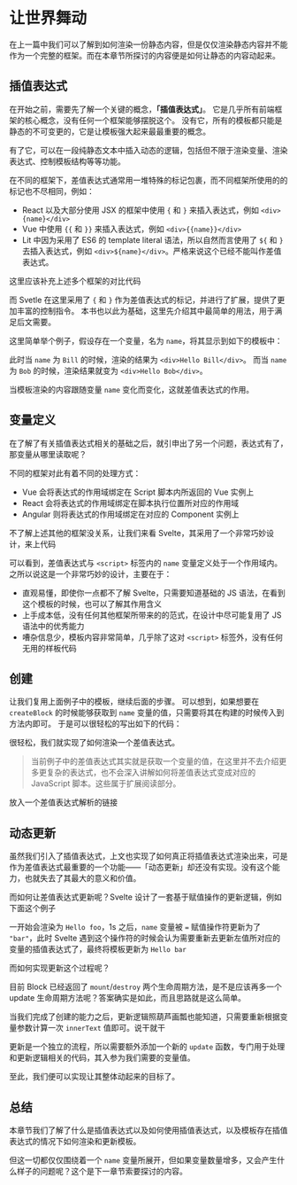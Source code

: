 # 让世界舞动

在上一篇中我们可以了解到如何渲染一份静态内容，但是仅仅渲染静态内容并不能作为一个完整的框架。而在本章节所探讨的内容便是如何让静态的内容动起来。

## 插值表达式

在开始之前，需要先了解一个关键的概念，**「插值表达式」**。
它是几乎所有前端框架的核心概念，没有任何一个框架能够摆脱这个。
没有它，所有的模板都只能是静态的不可变更的，它是让模板强大起来最最重要的概念。

有了它，可以在一段纯静态文本中插入动态的逻辑，包括但不限于渲染变量、渲染表达式、控制模板结构等等功能。

在不同的框架下，差值表达式通常用一堆特殊的标记包裹，而不同框架所使用的的标记也不尽相同，例如：

- React 以及大部分使用 JSX 的框架中使用 `{` 和 `}` 来插入表达式，例如 `<div>{name}</div>`
- Vue 中使用 `{{` 和 `}}` 来插入表达式，例如 `<div>{{name}}</div>`
- Lit 中因为采用了 ES6 的 template literal 语法，所以自然而言使用了 `${` 和 `}` 去插入表达式，例如 `<div>${name}</div>`。严格来说这个已经不能叫作差值表达式。

<md-todo>这里应该补充上述多个框架的对比代码</md-todo>

而 Svetle 在这里采用了 `{` 和 `}` 作为差值表达式的标记，并进行了扩展，提供了更加丰富的控制指令。
本书也以此为基础，这里先介绍其中最简单的用法，用于满足后文需要。

这里简单举个例子，假设存在一个变量，名为 `name`，将其显示到如下的模板中：

<md-code ref="02/intersection.html"></md-code>

此时当 `name` 为 `Bill` 的时候，渲染的结果为 `<div>Hello Bill</div>`。
而当 `name` 为 `Bob` 的时候，渲染结果就变为 `<div>Hello Bob</div>`。

当模板渲染的内容跟随变量 `name` 变化而变化，这就差值表达式的作用。

## 变量定义

在了解了有关插值表达式相关的基础之后，就引申出了另一个问题，表达式有了，那变量从哪里读取呢？

不同的框架对此有着不同的处理方式：

- Vue 会将表达式的作用域绑定在 Script 脚本内所返回的 Vue 实例上
- React 会将表达式的作用域绑定在脚本执行位置所对应的作用域
- Angular 则将表达式的作用域绑定在对应的 Component 实例上

不了解上述其他的框架没关系，让我们来看 Svelte，其采用了一个非常巧妙设计，来上代码

<md-code ref="02/simple.html"></md-code>

可以看到，差值表达式与 `<script>` 标签内的 `name` 变量定义处于一个作用域内。之所以说这是一个非常巧妙的设计，主要在于：

- 直观易懂，即使你一点都不了解 Svelte，只需要知道基础的 JS 语法，在看到这个模板的时候，也可以了解其作用含义
- 上手成本低，没有任何其他框架所带来的的范式，在设计中尽可能复用了 JS 语法中的优秀能力
- 嘈杂信息少，模板内容非常简单，几乎除了这对 `<script>` 标签外，没有任何无用的样板代码

## 创建

让我们复用上面例子中的模板，继续后面的步骤。
可以想到，如果想要在 `createBlock` 的时候能够获取到 `name` 变量的值，只需要将其在构建的时候传入到方法内即可。
于是可以很轻松的写出如下的代码：

<md-code ref="02/simple-create.ts"></md-code>

很轻松，我们就实现了如何渲染一个差值表达式。

> 当前例子中的差值表达式其实就是获取一个变量的值，在这里并不去介绍更多更复杂的表达式，也不会深入讲解如何将差值表达式变成对应的 JavaScript 脚本。这些属于扩展阅读部分。

<md-todo>放入一个差值表达式解析的链接</md-todo>

## 动态更新

虽然我们引入了插值表达式，上文也实现了如何真正将插值表达式渲染出来，可是作为差值表达式最重要的一个功能——「动态更新」却还没有实现。没有这个能力，也就失去了其最大的意义和价值。

而如何让差值表达式更新呢？Svelte 设计了一套基于赋值操作的更新逻辑，例如下面这个例子

<md-code ref="02/simple-update.html"></md-code>

一开始会渲染为 `Hello foo`，1s 之后，`name` 变量被 `=` 赋值操作符更新为了 `"bar"`，此时 Svelte 遇到这个操作符的时候会认为需要重新去更新左值所对应的变量的插值表达式了，最终将模板更新为 `Hello bar`

而如何实现更新这个过程呢？

目前 Block 已经返回了 `mount`/`destroy` 两个生命周期方法，是不是应该再多一个 update 生命周期方法呢？答案确实是如此，而且思路就是这么简单。

<md-code diff="02/simple-create.ts,02/simple-update.ts"></md-code>

当我们完成了创建的能力之后，更新逻辑照葫芦画瓢也能知道，只需要重新根据变量参数计算一次 `innerText` 值即可。说干就干

更新是一个独立的流程，所以需要额外添加一个新的 `update` 函数，专门用于处理和更新逻辑相关的代码，其入参为我们需要的变量值。

<md-code diff="02/multi-var.ts,02/update-multi-var.ts"></md-code>

至此，我们便可以实现让其整体动起来的目标了。

## 总结

本章节我们了解了什么是插值表达式以及如何使用插值表达式，以及模板存在插值表达式的情况下如何渲染和更新模板。

但这一切都仅仅围绕着一个 `name` 变量所展开，但如果变量数量增多，又会产生什么样子的问题呢？这个是下一章节索要探讨的内容。
